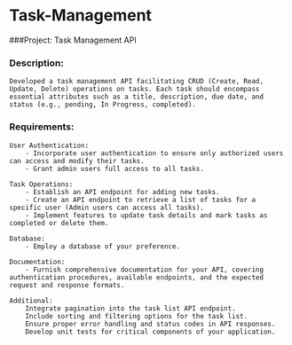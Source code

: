 # Task-Management
###Project: Task Management API

### Description:

    Developed a task management API facilitating CRUD (Create, Read, Update, Delete) operations on tasks. Each task should encompass essential attributes such as a title, description, due date, and status (e.g., pending, In Progress, completed).

### Requirements:

    User Authentication:
        - Incorporate user authentication to ensure only authorized users can access and modify their tasks.
        - Grant admin users full access to all tasks.

    Task Operations:
        - Establish an API endpoint for adding new tasks.
        - Create an API endpoint to retrieve a list of tasks for a specific user (Admin users can access all tasks).
        - Implement features to update task details and mark tasks as completed or delete them.

    Database:
        - Employ a database of your preference.

    Documentation:
        - Furnish comprehensive documentation for your API, covering authentication procedures, available endpoints, and the expected request and response formats.

    Additional:
        Integrate pagination into the task list API endpoint.
        Include sorting and filtering options for the task list.
        Ensure proper error handling and status codes in API responses.
        Develop unit tests for critical components of your application.
